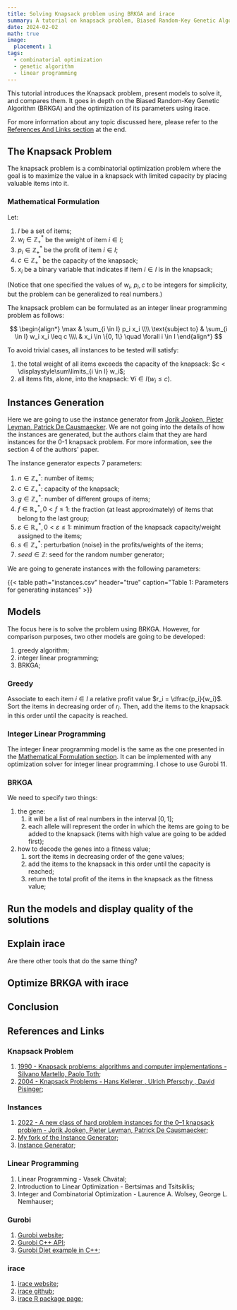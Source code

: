 ```yaml
---
title: Solving Knapsack problem using BRKGA and irace
summary: A tutorial on knapsack problem, Biased Random-Key Genetic Algorithm (BRKGA) and irace
date: 2024-02-02
math: true
image:
  placement: 1
tags:
  - combinatorial optimization
  - genetic algorithm
  - linear programming
---
```


This tutorial introduces the Knapsack problem, present models to solve it, and compares them. It goes in depth on the Biased Random-Key Genetic Algorithm (BRKGA) and the optimization of its parameters using irace.

For more information about any topic discussed here, please refer to the [References And Links section](#references-and-links) at the end.

## The Knapsack Problem

The knapsack problem is a combinatorial optimization problem where the goal is to maximize the value in a knapsack with limited capacity by placing valuable items into it.

### Mathematical Formulation

Let:

1. $I$ be a set of items;
2. $w_i \in \mathbb{Z}^*_+$ be the weight of item $i \in I$;
3. $p_i \in \mathbb{Z}^*_+$ be the profit of item $i \in I$;
4. $c \in \mathbb{Z}^*_+$ be the capacity of the knapsack;
5. $x_i$ be a binary variable that indicates if item $i \in I$ is in the knapsack;

(Notice that one specified the values of $w_i$, $p_i, c$ to be integers for simplicity, but the problem can be generalized to real numbers.)

The knapsack problem can be formulated as an integer linear programming problem as follows:

$$
\begin{align*}
    \max & \sum_{i \in I} p_i x_i \\\\
    \text{subject to} & \sum_{i \in I} w_i x_i \leq c \\\\
    & x_i \in \{0, 1\} \quad \forall i \in I
\end{align*}
$$

To avoid trivial cases, all instances to be tested will satisfy:

1. the total weight of all items exceeds the capacity of the knapsack: $c < \displaystyle\sum\limits_{i \in I} w_i$;
2. all items fits, alone, into the knapsack: $\forall i \in I \left(w_i \leq c\right)$.

## Instances Generation

Here we are going to use the instance generator from [Jorik Jooken, Pieter Leyman, Patrick De Causmaecker](#instances). We are not going into the details of how the instances are generated, but the authors claim that they are hard instances for the 0-1 knapsack problem. For more information, see the section 4 of the authors' paper.

The instance generator expects 7 parameters:

1. $n \in \mathbb{Z}^*_+$: number of items;
2. $c \in \mathbb{Z}^*_+$: capacity of the knapsack;
3. $g \in \mathbb{Z}^*_+$: number of different groups of items;
4. $f \in \mathbb{R}^*_+, 0 < f \leq 1$: the fraction (at least approximately) of items that belong to the last group;
5. $\varepsilon \in \mathbb{R}^*_+, 0 < \varepsilon \leq 1$: minimum fraction of the knapsack capacity/weight assigned to the items;
6. $s \in \mathbb{Z}^*_+$: perturbation (noise) in the profits/weights of the items;
7. $seed \in \mathbb{Z}$: seed for the random number generator;

We are going to generate instances with the following parameters:

{{< table path="instances.csv" header="true" caption="Table 1: Parameters for generating instances" >}}

## Models

The focus here is to solve the problem using BRKGA. However, for comparison purposes, two other models are going to be developed:

1. greedy algorithm;
2. integer linear programming;
3. BRKGA;

### Greedy

Associate to each item $i \in I$ a relative profit value $r_i = \dfrac{p_i}{w_i}$. Sort the items in decreasing order of $r_i$. Then, add the items to the knapsack in this order until the capacity is reached.

### Integer Linear Programming

The integer linear programming model is the same as the one presented in the [Mathematical Formulation section](#mathematical-formulation). It can be implemented with any optimization solver for integer linear programming. I chose to use Gurobi 11.

### BRKGA

We need to specify two things:

1. the gene:
   1. it will be a list of real numbers in the interval $[0, 1]$;
   2. each allele will represent the order in which the items are going to be added to the knapsack (items with high value are going to be added first);
2. how to decode the genes into a fitness value;
   1. sort the items in decreasing order of the gene values;
   2. add the items to the knapsack in this order until the capacity is reached;
   3. return the total profit of the items in the knapsack as the fitness value;

## Run the models and display quality of the solutions

## Explain irace

Are there other tools that do the same thing?

## Optimize BRKGA with irace

## Conclusion

## References and Links

### Knapsack Problem

1. [1990 - Knapsack problems: algorithms and computer implementations - Silvano Martello, Paolo Toth](https://dl.acm.org/doi/book/10.5555/98124);
2. [2004 - Knapsack Problems - Hans Kellerer , Ulrich Pferschy , David Pisinger](https://link.springer.com/book/10.1007/978-3-540-24777-7);

### Instances

1. [2022 - A new class of hard problem instances for the 0–1 knapsack problem - Jorik Jooken, Pieter Leyman, Patrick De Causmaecker](https://doi.org/10.1016/j.ejor.2021.12.009);
2. [My fork of the Instance Generator](https://github.com/lucasguesserts/knapsackProblemInstances);
3. [Instance Generator](https://github.com/JorikJooken/knapsackProblemInstances);

### Linear Programming

1. Linear Programming - Vasek Chvátal;
2. Introduction to Linear Optimization - Bertsimas and Tsitsiklis;
3. Integer and Combinatorial Optimization - Laurence A. Wolsey, George L. Nemhauser;

### Gurobi

1. [Gurobi website](https://www.gurobi.com/);
2. [Gurobi C++ API](https://www.gurobi.com/documentation/11.0/refman/cpp_api_details.html);
3. [Gurobi Diet example in C++](https://www.gurobi.com/documentation/current/examples/diet_cpp_cpp.html);

### irace

1. [irace website](https://mlopez-ibanez.github.io/irace/);
2. [irace github](https://github.com/MLopez-Ibanez/irace);
3. [irace R package page](https://www.rdocumentation.org/packages/irace/versions/3.5);

